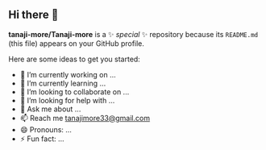 ## Hi there 👋


**tanaji-more/Tanaji-more** is a ✨ _special_ ✨ repository because its `README.md` (this file) appears on your GitHub profile.

Here are some ideas to get you started:

- 🔭 I’m currently working on ...
- 🌱 I’m currently learning ...
- 👯 I’m looking to collaborate on ...
- 🤔 I’m looking for help with ...
- 💬 Ask me about ...
- 📫 Reach me tanajimore33@gmail.com
- 😄 Pronouns: ...
- ⚡ Fun fact: ...

